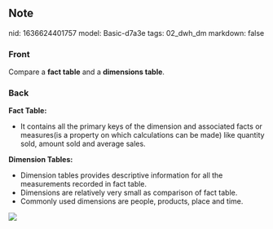 ## Note
nid: 1636624401757
model: Basic-d7a3e
tags: 02_dwh_dm
markdown: false

### Front
Compare a <b>fact table</b> and a <b>dimensions table</b>.

### Back
<div>
  <strong>Fact Table:</strong>
</div>
<ul>
  <li>It contains all the primary keys of the dimension and
  associated facts or measures(is a property on which calculations
  can be made) like quantity sold, amount sold and average sales.
</ul>
<div>
  <strong>Dimension Tables:</strong>
</div>
<ul>
  <li>Dimension tables provides descriptive information for all the
  measurements recorded in fact table.
  <li>Dimensions are relatively very small as comparison of fact
  table.
  <li>Commonly used dimensions are people, products, place and
  time.
</ul>
<div><img src="aB9k9.jpg"></div>
